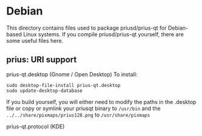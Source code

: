 
Debian
====================
This directory contains files used to package priusd/prius-qt
for Debian-based Linux systems. If you compile priusd/prius-qt yourself, there are some useful files here.

## prius: URI support ##


prius-qt.desktop  (Gnome / Open Desktop)
To install:

	sudo desktop-file-install prius-qt.desktop
	sudo update-desktop-database

If you build yourself, you will either need to modify the paths in
the .desktop file or copy or symlink your priusqt binary to `/usr/bin`
and the `../../share/pixmaps/prius128.png` to `/usr/share/pixmaps`

prius-qt.protocol (KDE)

